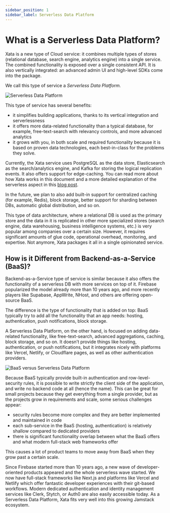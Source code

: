 ```yaml
---
sidebar_position: 1
sidebar_label: Serverless Data Platform
---
```


# What is a Serverless Data Platform?

Xata is a new type of Cloud service: it combines multiple types of stores (relational database, search engine, analytics engine) into a single service. The combined functionality is exposed over a single consistent API. It is also vertically integrated: an advanced admin UI and high-level SDKs come into the package.

We call this type of service a _Serverless Data Platform._

![Serverless Data Platform](/images/docs/serverless-data-platform.png)

This type of service has several benefits:

- it simplifies building applications, thanks to its vertical integration and serverlessness
- it offers more data-related functionality than a typical database, for example, free-text-search with relevancy controls, and more advanced analytics
- it grows with you, in both scale and required functionality because it is based on proven data technologies, each best-in-class for the problems they solve.

Currently, the Xata service uses PostgreSQL as the data store, Elasticsearch as the search/analytics engine, and Kafka for storing the logical replication events. It also offers support for edge-caching. You can read more about how Xata works in this document and a more detailed explanation of the serverless aspect in this [blog post](https://xata.io/blog/what-is-a-serverless-database).

In the future, we plan to also add built-in support for centralized caching (for example, Redis), block storage, better support for sharding between DBs, automatic global distribution, and so on.

This type of data architecture, where a relational DB is used as the primary store and the data in it is replicated in other more specialized stores (search engine, data warehousing, business intelligence systems, etc.) is very popular among companies over a certain size. However, it requires significant amounts of glue code, operational overhead, monitoring, and expertise. Not anymore, Xata packages it all in a single opinionated service.

## How is it Different from Backend-as-a-Service (BaaS)?

Backend-as-a-Service type of service is similar because it also offers the functionality of a serverless DB with more services on top of it. Firebase popularized the model already more than 10 years ago, and more recently players like Supabase, AppWrite, NHost, and others are offering open-source BaaS.

The difference is the type of functionality that is added on top: BaaS typically try to add all the functionality that an app needs: hosting, authentication, push notifications, block storage.

A Serverless Data Platform, on the other hand, is focused on adding data-related functionality, like free-text-search, advanced aggregations, caching, block storage, and so on. It doesn’t provide things like hosting, authentication, or push notifications, but it integrates nicely with platforms like Vercel, Netlify, or Cloudflare pages, as well as other authentication providers.

![BaaS versus Serverless Data Platform](/images/docs/baas-vs-sdp.png)

Because BaaS typically provide built-in authentication and row-level-security rules, it is possible to write strictly the client side of the application, and write no backend code at all (hence the name). This can be great for small projects because they get everything from a single provider, but as the projects grow in requirements and scale, some serious challenges appear:

- security rules become more complex and they are better implemented and maintained in code
- each sub-service in the BaaS (hosting, authentication) is relatively shallow compared to dedicated providers
- there is significant functionality overlap between what the BaaS offers and what modern full-stack web frameworks offer

This causes a lot of product teams to move away from BaaS when they grow past a certain scale.

Since Firebase started more than 10 years ago, a new wave of developer-oriented products appeared and the whole serverless wave started. We now have full-stack frameworks like Next.js and platforms like Vercel and Netlify which offer fantastic developer experiences with their git-based workflows. Modern dedicated authentication and identity management services like Clerk, Stytch, or Auth0 are also easily accessible today. As a Serverless Data Platform, Xata fits very well into this growing Jamstack ecosystem.
